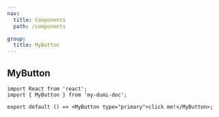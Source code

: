 ```yaml
---
nav:
  title: Components
  path: /components

group:
  title: MyButton
---
```


## MyButton

```tsx
import React from 'react';
import { MyButton } from 'my-dumi-doc';

export default () => <MyButton type="primary">click me!</MyButton>;
```